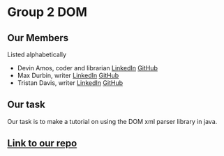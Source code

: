 # Group 2 DOM

## Our Members

Listed alphabetically

* Devin Amos, coder and librarian [LinkedIn](https://www.linkedin.com/in/devin-amos-395b93231/) [GitHub](https://github.com/devina1)
* Max Durbin, writer [LinkedIn](https://www.linkedin.com/in/max-durbin-58b022201/) [GitHub](https://github.com/MaxDurbin)
* Tristan Davis, writer [LinkedIn](https://www.linkedin.com/in/tristan-davis-8526968b/) [GitHub](https://github.com/trisdavis1)

## Our task

Our task is to make a tutorial on using the DOM xml parser library in java.

## [Link to our repo](https://github.com/devina1/Group2_HW3_CSC346)
